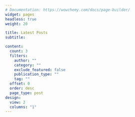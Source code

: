 ```yaml
---
# Documentation: https://wowchemy.com/docs/page-builder/
widget: pages
headless: true
weight: 20

title: Latest Posts
subtitle:

content:
  count: 3
  filters:
    author: ""
    category: ""
    exclude_featured: false
    publication_type: ""
    tag: ""
  offset: 0
  order: desc
  page_type: post
design:
  view: 2
  columns: "1"
---
```

